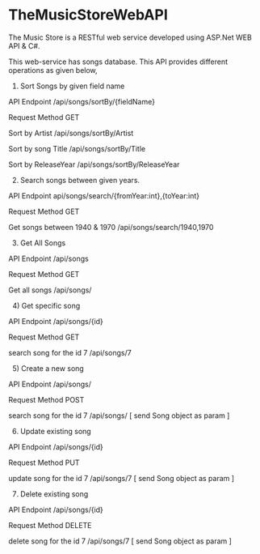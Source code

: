 # TheMusicStoreWebAPI

The Music Store is a RESTful web service developed using ASP.Net WEB API & C#.

This web-service has songs database. This API provides different operations as given below,

1) Sort Songs by given field name 

API Endpoint
 /api/songs/sortBy/{fieldName}


Request Method
 GET


Sort by Artist
 /api/songs/sortBy/Artist


Sort by song Title
 /api/songs/sortBy/Title


Sort by ReleaseYear
 /api/songs/sortBy/ReleaseYear




2) Search songs between given years. 


 API Endpoint
  api/songs/search/{fromYear:int},{toYear:int}


 Request Method
    GET


 Get songs between 1940 & 1970
  /api/songs/search/1940,1970




3) Get All Songs	


 API Endpoint
  /api/songs


 Request Method
    GET


 Get all songs
  /api/songs/


 
4) Get specific song
		

 API Endpoint
  /api/songs/{id}


 Request Method
    GET


 search song for the id 7
  /api/songs/7


 
5) Create a new song 

 API Endpoint
  /api/songs/


 Request Method
    POST


 search song for the id 7
  /api/songs/
[ send Song object as param ]


6) Update existing song

 API Endpoint
  /api/songs/{id}


 Request Method
    PUT


 update song for the id 7
  /api/songs/7
[ send Song object as param ]



7) Delete existing song

 API Endpoint
  /api/songs/{id}


 Request Method
    DELETE


 delete song for the id 7
  /api/songs/7
[ send Song object as param ]

